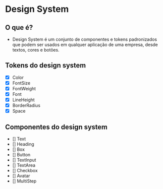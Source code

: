 # Design System
## O que é?
- Design System é um conjunto de componentes e tokens padronizados que podem ser usados em qualquer aplicação de uma empresa, desde textos, cores e botões.

## Tokens  do design system
- [x] Color
- [x] FontSize
- [x] FontWeight
- [x] Font
- [x] LineHeight
- [x] BorderRadius
- [x] Space

## Componentes do design system
- [] Text
- [] Heading
- [] Box
- [] Button
- [] TextInput
- [] TextArea
- [] Checkbox
- [] Avatar
- [] MultiStep